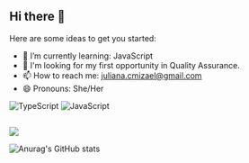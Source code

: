 ## Hi there 👋

Here are some ideas to get you started:

- 🌱 I’m currently learning: JavaScript
- 👯 I'm looking for my first opportunity in Quality Assurance.
- 📫 How to reach me: juliana.cmizael@gmail.com
- 😄 Pronouns: She/Her



![TypeScript](https://img.shields.io/badge/typescript-%23007ACC.svg?style=for-the-badge&logo=typescript&logoColor=white)
![JavaScript](https://img.shields.io/badge/javascript-%23323330.svg?style=for-the-badge&logo=javascript&logoColor=%23F7DF1E)

##
<div> 

  <a href="https://www.linkedin.com/in/juliana-amaral-silva" target="_blank"><img src="https://img.shields.io/badge/-LinkedIn-%230077B5?style=for-the-badge&logo=linkedin&logoColor=white" target="_blank"></a> 

</div>


![Anurag's GitHub stats](https://github-readme-stats.vercel.app/api?username=anuraghazra&show_icons=true&theme=radical)
